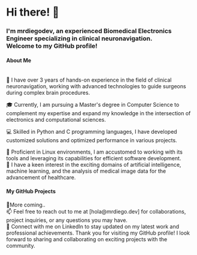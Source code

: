 <h1>Hi there! 👋</h1>
<h3>I'm mrdiegodev, an experienced Biomedical Electronics Engineer specializing in clinical neuronavigation. </br> Welcome to my GitHub profile!</h3>

<h4>About Me</h4></br>
🔭 I have over 3 years of hands-on experience in the field of clinical neuronavigation, working with advanced technologies to guide surgeons during complex brain procedures. </br>

🎓 Currently, I am pursuing a Master's degree in Computer Science to complement my expertise and expand my knowledge in the intersection of electronics and computational sciences.</br>

💻 Skilled in Python and C programming languages, I have developed customized solutions and optimized performance in various projects.</br>

🐧 Proficient in Linux environments, I am accustomed to working with its tools and leveraging its capabilities for efficient software development.
</br>
🌱 I have a keen interest in the exciting domains of artificial intelligence, machine learning, and the analysis of medical image data for the advancement of healthcare.</br>
<h4>My GitHub Projects</h4>
🧠More coming..</br>
📫 Feel free to reach out to me at [hola@mrdiego.dev] for collaborations, project inquiries, or any questions you may have.</br>
🔗 Connect with me on LinkedIn to stay updated on my latest work and professional achievements.
Thank you for visiting my GitHub profile! I look forward to sharing and collaborating on exciting projects with the community.
